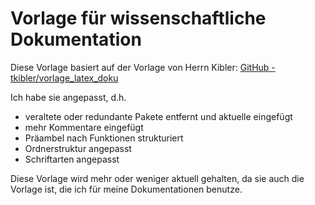 # Vorlage für wissenschaftliche Dokumentation

Diese Vorlage basiert auf der Vorlage von Herrn Kibler: [GitHub - tkibler/vorlage_latex_doku](https://github.com/tkibler/vorlage_latex_doku.git)

Ich habe sie angepasst, d.h.

- veraltete oder redundante Pakete entfernt und aktuelle eingefügt
- mehr Kommentare eingefügt
- Präambel nach Funktionen strukturiert
- Ordnerstruktur angepasst
- Schriftarten angepasst

Diese Vorlage wird mehr oder weniger aktuell gehalten, da sie auch die Vorlage ist, die ich für meine Dokumentationen benutze.
